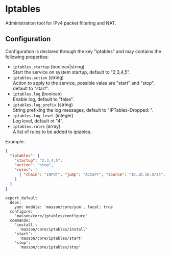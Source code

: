 
# Iptables

Administration tool for IPv4 packet filtering and NAT.

## Configuration

Configuration is declared through the key "iptables" and may contains the following properties:   

*   `iptables.startup` (boolean|string)   
    Start the service on system startup, default to "2,3,4,5".   
*   `iptables.action` (string)   
    Action to apply to the service, possible vales are "start" and "stop",
    default to "start".   
*   `iptables.log` (boolean)   
    Enable log, default to "false".   
*   `iptables.log_prefix` (string)   
    String prefixing the log messages, default to "IPTables-Dropped: ".   
*   `iptables.log_level` (integer)   
    Log level, default ot "4".   
*   `iptables.rules` (array)   
    A list of rules to be added to iptables.   

Example:

```json
{
  "iptables": {
    "startup": "2,3,4,5",
    "action": "stop",
    "rules": [
      { "chain": "INPUT", "jump": "ACCEPT", "source": "10.10.10.0/24", "comment": "Local" }
    ]
  }
}
```

    export default
      deps:
        yum: module: 'masson/core/yum', local: true
      configure:
        'masson/core/iptables/configure'
      commands:
        'install':
          'masson/core/iptables/install'
        'start':
          'masson/core/iptables/start'
        'stop':
          'masson/core/iptables/stop'
